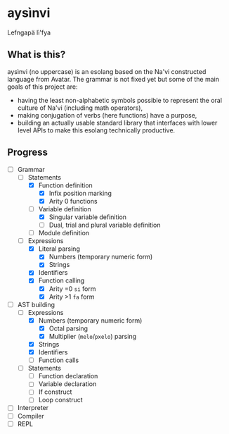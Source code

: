 # aysìnvi
Lefngapä lì'fya

## What is this?
aysìnvi (no uppercase) is an esolang based on the Na'vi constructed language from Avatar.
The grammar is not fixed yet but some of the main goals of this project are:
 - having the least non-alphabetic symbols possible to represent the oral culture of Na'vi (including math operators),
 - making conjugation of verbs (here functions) have a purpose,
 - building an actually usable standard library that interfaces with lower level APIs to make this esolang technically productive.

## Progress
 - [ ] Grammar
   - [ ] Statements
     - [x] Function definition
       - [x] Infix position marking
       - [x] Arity 0 functions
     - [ ] Variable definition
       - [x] Singular variable definition
       - [ ] Dual, trial and plural variable definition
     - [ ] Module definition
   - [ ] Expressions
     - [x] Literal parsing
       - [x] Numbers (temporary numeric form)
       - [x] Strings
     - [x] Identifiers
     - [x] Function calling
       - [x] Arity =0 `si` form
       - [x] Arity >1 `fa` form
 - [ ] AST building
   - [ ] Expressions
     - [x] Numbers (temporary numeric form)
       - [x] Octal parsing
       - [x] Multiplier (`melo`/`pxelo`) parsing
     - [x] Strings
     - [x] Identifiers
     - [ ] Function calls
   - [ ] Statements
     - [ ] Function declaration
     - [ ] Variable declaration
     - [ ] If construct
     - [ ] Loop construct
 - [ ] Interpreter
 - [ ] Compiler
 - [ ] REPL
